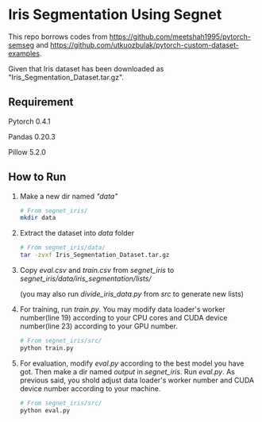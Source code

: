 # Iris Segmentation Using Segnet

This repo borrows codes from
https://github.com/meetshah1995/pytorch-semseg
and https://github.com/utkuozbulak/pytorch-custom-dataset-examples.

Given that Iris dataset has been downloaded as "Iris_Segmentation_Dataset.tar.gz".

## Requirement

   Pytorch 0.4.1

   Pandas 0.20.3

   Pillow 5.2.0
   
## How to Run


1. Make a new dir named _"data"_

    ```bash
    # From segnet_iris/
    mkdir data
    ```

2. Extract the dataset into _data_ folder

    ```bash
    # From segnet_iris/data/
    tar -zvxf Iris_Segmentation_Dataset.tar.gz
    ```

3. Copy _eval.csv_ and _train.csv_ from _segnet_iris_ to _segnet_iris/data/iris_segmentation/lists/_

   (you may also run _divide_iris_data.py_ from _src_ to generate new lists)

4. For training, run _train.py_. You may modify data loader's worker number(line 19) according to your CPU cores and CUDA device number(line 23) according to your GPU number.
    ```bash
    # From segnet_iris/src/
    python train.py
    ```

5. For evaluation, modify _eval.py_ according to the best model you have got. Then make a dir named _output_ in _segnet_iris_. Run _eval.py_. As previous said, you shold adjust data loader's worker number and CUDA device number according to your machine.

    ```bash
    # From segnet_iris/src/
    python eval.py
    ```